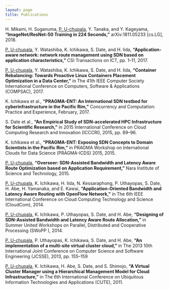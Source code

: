 ```yaml
---
layout: page
title: Publications
---
```


H. Mikami, H. Suganuma, <u>P. U-chupala</u>, Y. Tanaka, and Y. Kageyama, **“ImageNet/ResNet-50 Training in 224 Seconds,”** arXiv:1811.05233 [cs.LG], 2018.

<u>P. U-chupala</u>, Y. Watashiba, K. Ichikawa, S. Date, and H. Iida, **“Application-aware network: network route management using SDN based on application characteristics,”** CSI Transactions on ICT, pp. 1–11, 2017.

<u>P. U-chupala</u>, Y. Watashiba, K. Ichikawa, S. Date, and H. Iida, **“Container Rebalancing: Towards Proactive Linux Containers Placement Optimization in a Data Center,”** in The 41th IEEE Computer Society International Conference on Computers, Software & Applications (COMPSAC), 2017.

K. Ichikawa et al., **“PRAGMA-ENT: An International SDN testbed for cyberinfrastructure in the Pacific Rim,”** Concurrency and Computation: Practice and Experience, February, 2017.

S. Date et al., **“An Empirical Study of SDN-accelerated HPC Infrastructure for Scientific Research,”** in 2015 International Conference on Cloud Computing Research and Innovation (ICCCRI), 2015, pp. 89–96.

K. Ichikawa et al., **“PRAGMA-ENT: Exposing SDN Concepts to Domain Scientists in the Pacific Rim,”** in PRAGMA Workshop on International Clouds for Data Science (PRAGMA-ICDS) 2015, 2015.

<u>P. U-chupala</u>, **“Overseer: SDN-Assisted Bandwidth and Latency Aware Route Optimization based on Application Requirement,”** Nara Institute of Science and Technology, 2015.

<u>P. U-chupala</u>, K. Ichikawa, H. Iida, N. Kessaraphong, P. Uthayopas, S. Date, H. Abe, H. Yamanaka, and E. Kawai, **“Application-Oriented Bandwidth and Latency Aware Routing with OpenFlow Network,”** in The 6th IEEE International Conference on Cloud Computing Technology and Science (CloudCom), 2014.

<u>P. U-chupala</u>, K. Ichikawa, P. Uthayopas, S. Date, and H. Abe, **“Designing of SDN-Assisted Bandwidth and Latency Aware Route Allocation,”** in Summer United Workshops on Parallel, Distributed and Cooperative Processing (SWoPP ), 2014.

<u>P. U-chupala</u>, P. Uthayopas, K. Ichikawa, S. Date, and H. Abe, **“An implementation of a multi-site virtual cluster cloud,”** in The 2013 10th International Joint Conference on Computer Science and Software Engineering (JCSSE), 2013, pp. 155–159

<u>P. U-chupala</u>, K. Ichikawa, H. Abe, S. Date, and S. Shimojo, **“A Virtual Cluster Manager using a Hierarchical Management Model for Cloud Infrastructure,”** in The 6th International Conference on Ubiquitous Information Technologies and Applications (CUTE), 2011.
